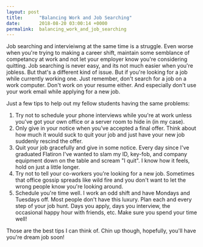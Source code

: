 ```yaml
---
layout: post
title:      "Balancing Work and Job Searching"
date:       2018-08-20 03:00:14 +0000
permalink:  balancing_work_and_job_searching
---
```



Job searching and intervieiwng at the same time is a struggle. Even worse when you're trying to making a career shift, maintain some semblance of competancy at work and not let your employer know you're considering quitting. Job searching is never easy, and its not much easier when you're jobless. But that's a different kind of issue.  But if you're looking for a job while currently working one. Just remember, don't search for a job on a work computer. Don't work on your resume either. And especially don't use your work email while applying for a new job. 

Just a few tips to help out my fellow students having the same problems:

1. Try not to schedule your phone interviews while you're at work unless you've got your own office or a server room to hide in (in my case).
2. Only give in your notice when you've accepted a final offer. Think about how much it would suck to quit your job and just have your new job suddenly rescind the offer.
3. Quit your job gracefully and give in some notice. Every day since I've graduated Flatiron I've wanted to slam my ID, key-fob, and company equipment down on the table and scream "I quit". I know how it feels, hold on just a little longer.
4. Try not to tell your co-workers you're looking for a new job. Sometimes that office gossip spreads like wild fire and you don't want to let the wrong people know you're looking around. 
5. Schedule you're time well. I work an odd shift and have Mondays and Tuesdays off. Most people don't have this luxury. Plan each and every step of your job hunt. Days you apply, days you interview, the occasional happy hour with friends, etc. Make sure you spend your time well!

Those are the best tips I can think of. Chin up though, hopefully, you'll have you're dream job soon!
